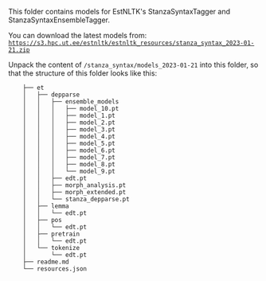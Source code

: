 This folder contains models for EstNLTK's StanzaSyntaxTagger and StanzaSyntaxEnsembleTagger.

You can download the latest models from: [`https://s3.hpc.ut.ee/estnltk/estnltk_resources/stanza_syntax_2023-01-21.zip`](https://s3.hpc.ut.ee/estnltk/estnltk_resources/stanza_syntax_2023-01-21.zip) 

Unpack the content of `/stanza_syntax/models_2023-01-21` into this folder, so that the structure of this folder looks like this:

	    ├── et
	    │   ├── depparse
	    │   │   ├── ensemble_models
	    │   │   │   ├── model_10.pt
	    │   │   │   ├── model_1.pt
	    │   │   │   ├── model_2.pt
	    │   │   │   ├── model_3.pt
	    │   │   │   ├── model_4.pt
	    │   │   │   ├── model_5.pt
	    │   │   │   ├── model_6.pt
	    │   │   │   ├── model_7.pt
	    │   │   │   ├── model_8.pt
	    │   │   │   └── model_9.pt
	    │   │   ├── edt.pt
	    │   │   ├── morph_analysis.pt
	    │   │   ├── morph_extended.pt
	    │   │   └── stanza_depparse.pt
	    │   ├── lemma
	    │   │   └── edt.pt
	    │   ├── pos
	    │   │   └── edt.pt
	    │   ├── pretrain
	    │   │   └── edt.pt
	    │   └── tokenize
	    │       └── edt.pt
	    ├── readme.md
	    └── resources.json


